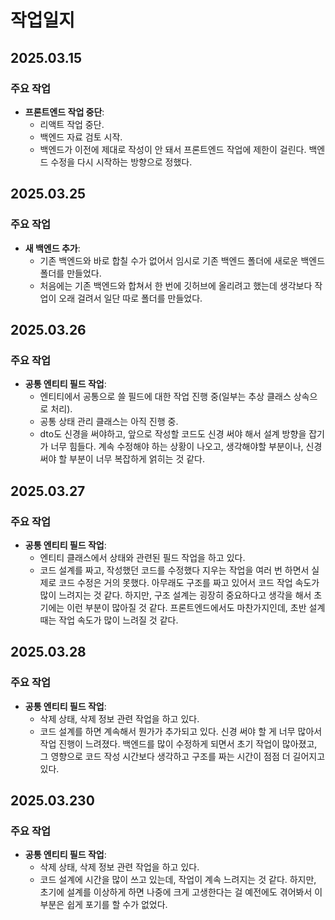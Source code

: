 # 작업일지

## 2025.03.15
### 주요 작업
- **프론트엔드 작업 중단**:
  - 리액트 작업 중단.
  - 백엔드 자료 검토 시작.
  - 백엔드가 이전에 제대로 작성이 안 돼서 프론트엔드 작업에 제한이 걸린다. 백엔드 수정을 다시 시작하는 방향으로 정했다.

## 2025.03.25
### 주요 작업
- **새 백엔드 추가**:
  - 기존 백엔드와 바로 합칠 수가 없어서 임시로 기존 백엔드 폴더에 새로운 백엔드 폴더를 만들었다.
  - 처음에는 기존 백엔드와 합쳐서 한 번에 깃허브에 올리려고 했는데 생각보다 작업이 오래 걸려서 일단 따로 폴더를 만들었다.

## 2025.03.26
### 주요 작업
- **공통 엔티티 필드 작업**:
  - 엔티티에서 공통으로 쓸 필드에 대한 작업 진행 중(일부는 추상 클래스 상속으로 처리).
  - 공통 상태 관리 클래스는 아직 진행 중.
  - dto도 신경을 써야하고, 앞으로 작성할 코드도 신경 써야 해서 설계 방향을 잡기가 너무 힘들다. 계속 수정해야 하는 상황이 나오고, 생각해야할 부분이나, 신경써야 할 부분이 너무 복잡하게 얽히는 것 같다.
 
## 2025.03.27
### 주요 작업
- **공통 엔티티 필드 작업**:
  - 엔티티 클래스에서 상태와 관련된 필드 작업을 하고 있다.
  - 코드 설계를 짜고, 작성했던 코드를 수정했다 지우는 작업을 여러 번 하면서 실제로 코드 수정은 거의 못했다. 아무래도 구조를 짜고 있어서 코드 작업 속도가 많이 느려지는 것 같다. 하지만, 구조 설계는 굉장히 중요하다고 생각을 해서 초기에는 이런 부분이 많아질 것 같다. 프론트엔드에서도 마찬가지인데, 초반 설계 때는 작업 속도가 많이 느려질 것 같다.
 
## 2025.03.28
### 주요 작업
- **공통 엔티티 필드 작업**:
  - 삭제 상태, 삭제 정보 관련 작업을 하고 있다.
  - 코드 설계를 하면 계속해서 뭔가가 추가되고 있다. 신경 써야 할 게 너무 많아서 작업 진행이 느려졌다. 백엔드를 많이 수정하게 되면서 초기 작업이 많아졌고, 그 영향으로 코드 작성 시간보다 생각하고 구조를 짜는 시간이 점점 더 길어지고 있다.
 
## 2025.03.230
### 주요 작업
- **공통 엔티티 필드 작업**:
  - 삭제 상태, 삭제 정보 관련 작업을 하고 있다.
  - 코드 설계에 시간을 많이 쓰고 있는데, 작업이 계속 느려지는 것 같다. 하지만, 초기에 설계를 이상하게 하면 나중에 크게 고생한다는 걸 예전에도 겪어봐서 이 부분은 쉽게 포기를 할 수가 없었다.
